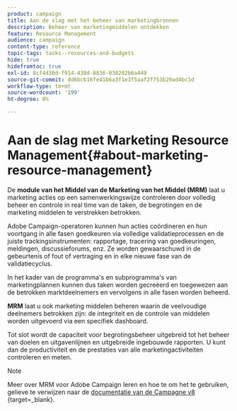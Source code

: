 ```yaml
---
product: campaign
title: Aan de slag met het beheer van marketingbronnen
description: Beheer van marketingmiddelen ontdekken
feature: Resource Management
audience: campaign
content-type: reference
topic-tags: tasks--resources-and-budgets
hide: true
hidefromtoc: true
exl-id: 8cf4d30d-f914-438d-8836-030202b6a449
source-git-commit: dd6bcb16fe41b6a3f1e3f5aaf2f753b29ad4bc1d
workflow-type: tm+mt
source-wordcount: '199'
ht-degree: 0%

---
```


# Aan de slag met Marketing Resource Management{#about-marketing-resource-management}



De **module van het Middel van de Marketing van het Middel (MRM)** laat u marketing acties op een samenwerkingswijze controleren door volledig beheer en controle in real time van de taken, de begrotingen en de marketing middelen te verstrekken betrokken.

Adobe Campaign-operatoren kunnen hun acties coördineren en hun voortgang in alle fasen goedkeuren via volledige validatieprocessen en de juiste trackingsinstrumenten: rapportage, tracering van goedkeuringen, meldingen, discussieforums, enz. Ze worden gewaarschuwd in de gebeurtenis of fout of vertraging en in elke nieuwe fase van de validatiecyclus.

In het kader van de programma&#39;s en subprogramma&#39;s van marketingplannen kunnen dus taken worden gecreëerd en toegewezen aan de betrokken marktdeelnemers en vervolgens in alle fasen worden beheerd.

**MRM** laat u ook marketing middelen beheren waarin de veelvoudige deelnemers betrokken zijn: de integriteit en de controle van middelen worden uitgevoerd via een specifiek dashboard.

Tot slot wordt de capaciteit voor begrotingsbeheer uitgebreid tot het beheer van doelen en uitgavenlijnen en uitgebreide ingebouwde rapporten. U kunt dan de productiviteit en de prestaties van alle marketingactiviteiten controleren en meten.

>[!NOTE]
>
>Meer over MRM voor Adobe Campaign leren en hoe te om het te gebruiken, gelieve te verwijzen naar de [ documentatie van de Campagne v8 ](https://experienceleague.adobe.com/en/docs/campaign/automation/mrm/about-marketing-resource-management) {target=_blank}.
